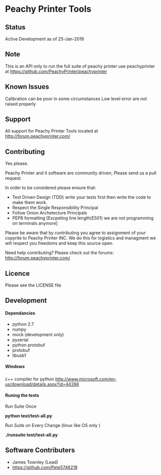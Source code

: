 Peachy Printer Tools
==================

Status
-------------------------

Active Development as of 25-Jan-2016

Note
---------------------------
This is an API only to run the full suite of peachy printer use peachyprinter at https://github.com/PeachyPrinter/peachyprinter


Known Issues
--------------------------

Calibration can be poor in some circumstances
Low level error are not raised properly

Support
--------------------------

All support for Peachy Printer Tools located at http://forum.peachyprinter.com/


Contributing 
--------------------------

Yes please. 

Peachy Printer and it software are community driven, Please send us a pull request.

In order to be considered please ensure that:
+ Test Driven Design (TDD) write your tests first then write the code to make them work.
+ Respect the Single Responsibility Principal
+ Follow Onion Archetecture Principals
+ PEP8 formatting [Excpeting line length(E501) we are not programming on terminals anymore]

Please be aware that by contributing you agree to assignment of your copyrite to Peachy Printer INC. We do this for logistics and managment we will respect you freedoms and keep this source open.

Need help contributing? Please check out the forums: http://forum.peachyprinter.com/


Licence
---------------------------

Please see the LICENSE file


Development 
--------------------------
#### Dependancies

+ python 2.7
+ numpy
+ mock (development only)
+ pyserial
+ python protobuf
+ protobuf
+ libusb1

##### Windows
c++ compiler for python http://www.microsoft.com/en-us/download/details.aspx?id=44266


#### Runing the tests

Run Suite Once

**python test/test-all.py**

Run Suite on Every Change (linux like OS only )

**./runsuite test/test-all.py**




Software Contributers
--------------------------

+ James Townley (Lead)
+ https://github.com/Pete5746218

